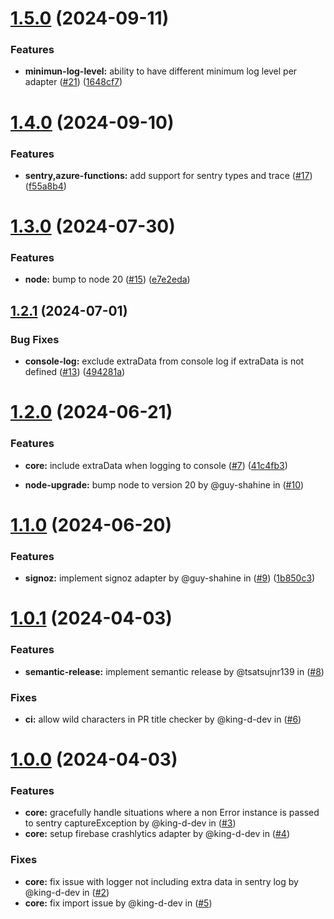 # [1.5.0](https://github.com/akadenia/AkadeniaLogger/compare/1.4.0...1.5.0) (2024-09-11)


### Features

* **minimun-log-level:** ability to have different minimum log level per adapter ([#21](https://github.com/akadenia/AkadeniaLogger/issues/21)) ([1648cf7](https://github.com/akadenia/AkadeniaLogger/commit/1648cf7b730bf5d4881edaf220e446c8987014c3))

# [1.4.0](https://github.com/akadenia/AkadeniaLogger/compare/1.3.0...1.4.0) (2024-09-10)


### Features

* **sentry,azure-functions:** add support for sentry types and trace ([#17](https://github.com/akadenia/AkadeniaLogger/issues/17)) ([f55a8b4](https://github.com/akadenia/AkadeniaLogger/commit/f55a8b49f1c022da4fd67f4447127bbf4d93dcf4))

# [1.3.0](https://github.com/akadenia/AkadeniaLogger/compare/1.2.1...1.3.0) (2024-07-30)


### Features

* **node:** bump to node 20 ([#15](https://github.com/akadenia/AkadeniaLogger/issues/15)) ([e7e2eda](https://github.com/akadenia/AkadeniaLogger/commit/e7e2eda52d4529f921fa726ab5b5ffad74bd7737))

## [1.2.1](https://github.com/akadenia/AkadeniaLogger/compare/1.2.0...1.2.1) (2024-07-01)


### Bug Fixes

* **console-log:** exclude extraData from console log if extraData is not defined ([#13](https://github.com/akadenia/AkadeniaLogger/issues/13)) ([494281a](https://github.com/akadenia/AkadeniaLogger/commit/494281a1dad3ac359b18e78f1d1c29b494c4d4a4))

# [1.2.0](https://github.com/akadenia/AkadeniaLogger/compare/1.1.0...1.2.0) (2024-06-21)

### Features

* **core:** include extraData when logging to console ([#7](https://github.com/akadenia/AkadeniaLogger/issues/7)) ([41c4fb3](https://github.com/akadenia/AkadeniaLogger/commit/41c4fb3f0253dc492e8daa0092bccc79f3372686))

* **node-upgrade:** bump node to version 20 by @guy-shahine in ([#10](https://github.com/akadenia/AkadeniaLogger/issues/10))

# [1.1.0](https://github.com/akadenia/AkadeniaLogger/compare/1.0.1...1.1.0) (2024-06-20)

### Features

* **signoz:** implement signoz adapter by @guy-shahine in ([#9](https://github.com/akadenia/AkadeniaLogger/issues/9)) ([1b850c3](https://github.com/akadenia/AkadeniaLogger/commit/1b850c3fc70a25961347c4edb08616d4b6ef0141))

# [1.0.1](https://github.com/akadenia/AkadeniaLogger/compare/1.0.0...1.0.1) (2024-04-03)

### Features

* **semantic-release:** implement semantic release by @tsatsujnr139 in ([#8](https://github.com/akadenia/AkadeniaLogger/issues/8))

### Fixes

* **ci:** allow wild characters in PR title checker by @king-d-dev in ([#6](https://github.com/akadenia/AkadeniaLogger/issues/6))

# [1.0.0](https://github.com/akadenia/AkadeniaLogger/commits/v1.0.0) (2024-04-03)

### Features

* **core:** gracefully handle situations where a non Error instance is passed to sentry captureException by @king-d-dev in ([#3](https://github.com/akadenia/AkadeniaLogger/issues/3))
* **core:** setup firebase crashlytics adapter by @king-d-dev in ([#4](https://github.com/akadenia/AkadeniaLogger/issues/4))

### Fixes

* **core:** fix issue with logger not including extra data in sentry log by @king-d-dev in ([#2](https://github.com/akadenia/AkadeniaLogger/issues/2))
* **core:** fix import issue by @king-d-dev in ([#5](https://github.com/akadenia/AkadeniaLogger/issues/5))
